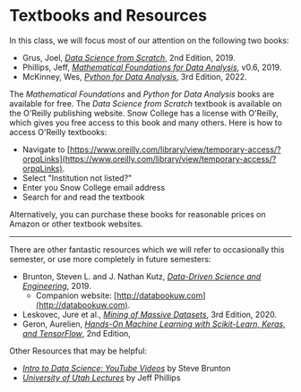 # Textbooks and Resources
In this class, we will focus most of our attention on the following two books:
* Grus, Joel, [*Data Science from Scratch*](https://learning.oreilly.com/library/view/data-science-from/9781492041122/), 2nd Edition, 2019.
* Phillips, Jeff, [*Mathematical Foundations for Data Analysis*](https://mathfordata.github.io/), v0.6, 2019.
* McKinney, Wes, [*Python for Data Analysis*](https://wesmckinney.com/book/), 3rd Edition, 2022.

<!--![https://learning.oreilly.com/covers/urn:orm:book:9781492041122/200w/](https://learning.oreilly.com/library/view/data-science-from/9781492041122/) ![https://mathfordata.github.io/assets/images/MathForData.png](https://mathfordata.github.io/) ![https://wesmckinney.com/book/images/cover.png](https://wesmckinney.com/book/)-->

The *Mathematical Foundations* and *Python for Data Analysis* books are available for free. The *Data Science from Scratch* textbook is available on the O'Reilly publishing website. Snow College has a license with O'Reilly, which gives you free access to this book and many others. Here is how to access O'Reilly textbooks:
* Navigate to [https://www.oreilly.com/library/view/temporary-access/?orpqLinks](https://www.oreilly.com/library/view/temporary-access/?orpqLinks).
* Select "Institution not listed?"
* Enter you Snow College email address
* Search for and read the textbook

Alternatively, you can purchase these books for reasonable prices on Amazon or other textbook websites.

-----
There are other fantastic resources which we will refer to occasionally this semester, or use more completely in future semesters:
* Brunton, Steven L. and J. Nathan Kutz, [*Data-Driven Science and Engineering*](http://databookuw.com/databook.pdf), 2019.
  * Companion website: [http://databookuw.com](http://databookuw.com).
* Leskovec, Jure et al., [*Mining of Massive Datasets*](http://www.mmds.org/), 3rd Edition, 2020.
* Geron, Aurelien, [*Hands-On Machine Learning with Scikit-Learn, Keras, and TensorFlow*](https://learning.oreilly.com/library/view/hands-on-machine-learning/9781492032632/), 2nd Edition, 

<!--![http://databookuw.com/files/stacks-image-5bffc53-882x1200.png](http://databookuw.com/databook.pdf) ![https://m.media-amazon.com/images/I/61esnXkNFvL.jpg](http://www.mmds.org/) ![https://learning.oreilly.com/covers/urn:orm:book:9781492032632/200w/](https://learning.oreilly.com/library/view/hands-on-machine-learning/9781492032632/) -->

Other Resources that may be helpful:
* [*Intro to Data Science: YouTube Videos*](https://www.youtube.com/playlist?list=PLMrJAkhIeNNQV7wi9r7Kut8liLFMWQOXn) by Steve Brunton
* [*University of Utah Lectures*](https://www.cs.utah.edu/~jeffp/teaching/FoDA-2021/FoDA.html) by Jeff Phillips